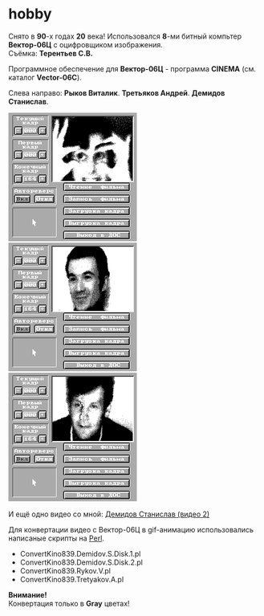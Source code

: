 # hobby

Снято в **90**-х годах **20** века! Использовался **8**-ми битный компьтер **Вектор-06Ц** с оцифровщиком изображения.
<br>
Съёмка: **Терентьев С.В.**

Программное обеспечение для **Вектор-06Ц** - программа **CINEMA** (см. каталог **Vector-06C**).

Слева направо: **Рыков Виталик**. **Третьяков Андрей**. **Демидов Станислав**.

![](https://github.com/drilnet/vector-06c-kino/blob/master/GIF%20Animation/Kino.%20Gray.%20Rykov%20V.gif) ![](https://github.com/drilnet/vector-06c-kino/blob/master/GIF%20Animation/Kino.%20Gray.%20Tretyakov%20A.gif) ![](https://github.com/drilnet/vector-06c-kino/blob/master/GIF%20Animation/Kino.%20Gray.%20Demidov%20S.%201.gif)

И ещё одно видео со мной: [Демидов Станислав (видео 2)](https://github.com/drilnet/vector-06c-kino/blob/master/GIF%20Animation/Kino.%20Gray.%20Demidov%20S.%202.gif)

Для конвертации видео с Вектор-06Ц в gif-анимацию использовались написаные скрипты на [Perl](http://www.perl.org).
<br>
* ConvertKino839.Demidov.S.Disk.1.pl
* ConvertKino839.Demidov.S.Disk.2.pl
* ConvertKino839.Rykov.V.pl
* ConvertKino839.Tretyakov.A.pl

**Внимание!**
<br>
Конвертация только в **Gray** цветах!
